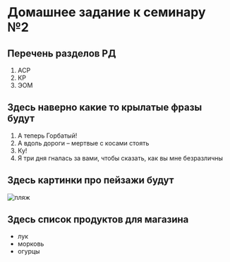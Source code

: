 # Домашнее задание к семинару №2

## Перечень разделов РД
1. АСР
2. КР
3. ЭОМ
## Здесь наверно какие то крылатые фразы будут
1. А теперь Горбатый!
2. А вдоль дороги – мертвые с косами стоять
3. Ку!
4. Я три дня гналась за вами, чтобы сказать, как вы мне безразличны
## Здесь картинки про пейзажи будут
![пляж](https://vsegda-pomnim.com/uploads/posts/2022-04/1649330321_60-vsegda-pomnim-com-p-krasivoe-more-plyazh-foto-78.jpg)
## Здесь список продуктов для магазина
* лук
* морковь
* огурцы